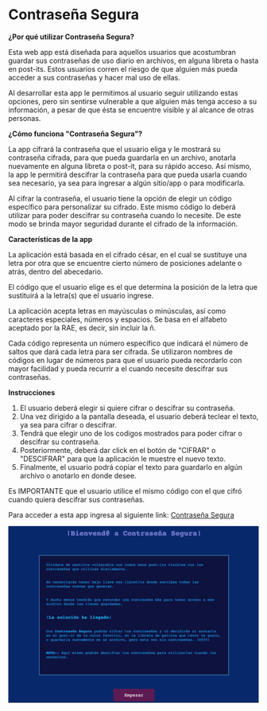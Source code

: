 # Contraseña Segura

**¿Por qué utilizar Contraseña Segura?**

Esta web app está diseñada para aquellos usuarios que acostumbran guardar sus contraseñas de uso diario en archivos, en alguna libreta o hasta en post-its. Estos usuarios corren el riesgo de que alguien más pueda acceder a sus contraseñas y hacer mal uso de ellas. 

Al desarrollar esta app le permitimos al usuario seguir utilizando estas opciones, pero sin sentirse vulnerable a que alguien más tenga acceso a su información, a pesar de que ésta se encuentre visible y al alcance de otras personas.

**¿Cómo funciona "Contraseña Segura"?**

La app cifrará la contraseña que el usuario eliga y le mostrará su contraseña cifrada, para que pueda guardarla en un archivo, anotarla nuevamente en alguna libreta o post-it, para su rápido acceso. Así mismo, la app le permitirá descifrar la contraseña para que pueda usarla cuando sea necesario, ya sea para ingresar a algún sitio/app o para modificarla.

Al cifrar la contraseña, el usuario tiene la opción de elegir un código específico para personalizar su cifrado. Este mismo código lo deberá utilizar para poder descifrar su contraseña cuando lo necesite. De este modo se brinda mayor seguridad durante el cifrado de la información.

**Características de la app**

La aplicación está basada en el cifrado césar, en el cual se sustituye una letra por otra que se encuentre cierto número de posiciones adelante o atrás, dentro del abecedario. 

El código que el usuario elige es el que determina la posición de la letra que sustituirá a la letra(s) que el usuario ingrese.

La aplicación acepta letras en mayúsculas o minúsculas, así como caracteres especiales, números y espacios. Se basa en el alfabeto aceptado por la RAE, es decir, sin incluir la ñ.

Cada código representa un número específico que indicará el número de saltos que dará cada letra para ser cifrada. Se utilizaron nombres de códigos en lugar de números para que el usuario pueda recordarlo con mayor facilidad y pueda recurrir a el cuando necesite descifrar sus contraseñas.

**Instrucciones**

1. El usuario deberá elegir si quiere cifrar o descifrar su contraseña.
2. Una vez dirigido a la pantalla deseada, el usuario deberá teclear el texto, ya sea para cifrar o descifrar.
3. Tendrá que elegir uno de los codigos mostrados para poder cifrar o descifrar su contraseña.
4. Posteriormente, deberá dar click en el botón de "CIFRAR" o "DESCIFRAR" para que la aplicación le muestre el nuevo texto.
5. Finalmente, el usuario podrá copiar el texto para guardarlo en algún archivo o anotarlo en donde desee.

Es IMPORTANTE que el usuario utilice el mismo código con el que cifró cuando quiera descifrar sus contraseñas.




Para acceder a esta app ingresa al siguiente link:
[Contraseña Segura](https://taniatenorio.github.io/cifrado-cesar/src/index.html)

![Pantalla de Bienvenida](src/Images/screenshot.png)

